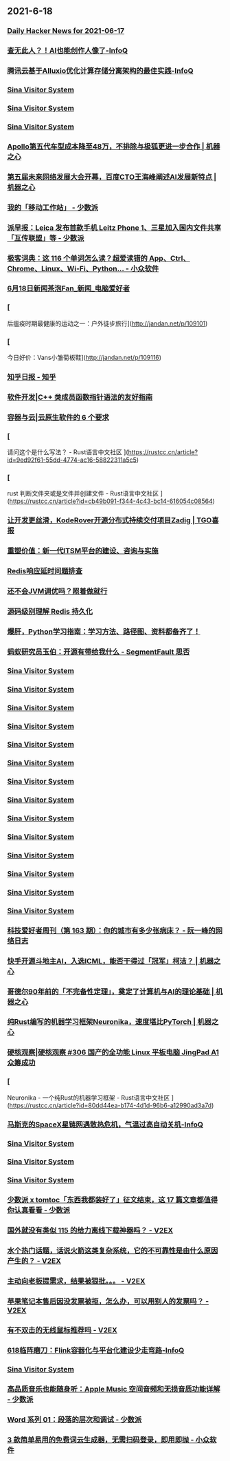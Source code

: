 
## 2021-6-18

### [Daily Hacker News for 2021-06-17](https://www.daemonology.net/hn-daily/2021-06-17.html)

### [查无此人？！AI也能创作人像了-InfoQ](https://www.infoq.cn/article/82ICwefjO3m5XNG7Ng2A)

### [腾讯云基于Alluxio优化计算存储分离架构的最佳实践-InfoQ](https://www.infoq.cn/article/KFQqjM9hsZb1qCZARDok)

### [Sina Visitor System](https://weibo.com/1715118170/KkHRBoAxg)

### [Sina Visitor System](https://weibo.com/1715118170/KkHLW7DIK)

### [Sina Visitor System](https://weibo.com/1715118170/KkHFrni3H)

### [Apollo第五代车型成本降至48万，不排除与极狐更进一步合作 | 机器之心](https://www.jiqizhixin.com/articles/2021-06-18-3)

### [第五届未来网络发展大会开幕，百度CTO王海峰阐述AI发展新特点 | 机器之心](https://www.jiqizhixin.com/articles/2021-06-18)

### [我的「移动工作站」 - 少数派](https://sspai.com/post/66927)

### [派早报：Leica 发布首款手机 Leitz Phone 1、三星加入国内文件共享「互传联盟」等 - 少数派](https://sspai.com/post/67304)

### [极客词典：这 116 个单词怎么读？超爱读错的 App、Ctrl、Chrome、Linux、Wi-Fi、Python... - 小众软件](https://www.appinn.com/jike-cidian-wechat-miniapp/)

### [6月18日新闻茶泡Fan_新闻_电脑爱好者](https://www.cfan.com.cn/2021/0618/135292.shtml)

### [
后瘟疫时期最健康的运动之一：户外徒步旅行](http://jandan.net/p/109101)

### [
今日好价：Vans小雏菊板鞋](http://jandan.net/p/109116)

### [知乎日报 - 知乎](https://daily.zhihu.com/story/9737159)

### [软件开发|C++ 类成员函数指针语法的友好指南](https://linux.cn/article-13498-1.html?utm_source=rss&utm_medium=rss)

### [容器与云|云原生软件的 6 个要求](https://linux.cn/article-13497-1.html?utm_source=rss&utm_medium=rss)

### [
请问这个是什么写法？ - Rust语言中文社区
](https://rustcc.cn/article?id=9ed92f61-55dd-4774-ac16-58822311a5c5)

### [
rust  判断文件夹或是文件并创建文件 - Rust语言中文社区
](https://rustcc.cn/article?id=cb49b091-f344-4c43-bc14-616054c08564)

### [让开发更丝滑，KodeRover开源分布式持续交付项目Zadig | TGO喜报](https://www.infoq.cn/article/ba87b155f27bbc7c51b4ac7ff)

### [重塑价值：新一代ITSM平台的建设、咨询与实施](https://www.infoq.cn/article/aa00f9a0b682933ab86e077be)

### [Redis响应延时问题排查](https://www.infoq.cn/article/1ccbd30d94ab781a4f85ab2fc)

### [还不会JVM调优吗？照着做就行](https://www.infoq.cn/article/632322582f697268a7fe77b35)

### [源码级别理解 Redis 持久化](https://www.infoq.cn/article/b04b3b5d8057aadde6df987df)

### [爆肝，Python学习指南：学习方法、路径图、资料都备齐了！](https://cuijiahua.com/blog/2021/06/vlog-6.html)

### [蚂蚁研究员玉伯：开源有带给我什么 - SegmentFault 思否](https://segmentfault.com/a/1190000040195344)

### [Sina Visitor System](https://weibo.com/1402400261/KkJWsl7ev)

### [Sina Visitor System](https://weibo.com/1402400261/KkJUVb9Wn)

### [Sina Visitor System](https://weibo.com/1402400261/KkJT2sYSq)

### [Sina Visitor System](https://weibo.com/1402400261/KkJR56KAv)

### [Sina Visitor System](https://weibo.com/1402400261/KkJmEzHVV)

### [Sina Visitor System](https://weibo.com/1402400261/KkI1xfd5o)

### [Sina Visitor System](https://weibo.com/1715118170/KkJJvewiR)

### [Sina Visitor System](https://weibo.com/1715118170/KkJDf0fZG)

### [Sina Visitor System](https://weibo.com/1715118170/KkJlo3dvL)

### [Sina Visitor System](https://weibo.com/1715118170/KkJfOA3Ik)

### [Sina Visitor System](https://weibo.com/1715118170/KkJfbkmMZ)

### [Sina Visitor System](https://weibo.com/1715118170/KkIWZaeXI)

### [Sina Visitor System](https://weibo.com/1715118170/KkIyFtCQQ)

### [Sina Visitor System](https://weibo.com/1642628345/KkJfEfGrI)

### [科技爱好者周刊（第 163 期）：你的城市有多少张病床？ - 阮一峰的网络日志](http://www.ruanyifeng.com/blog/2021/06/weekly-issue-163.html)

### [快手开源斗地主AI，入选ICML，能否干得过「冠军」柯洁？ | 机器之心](https://www.jiqizhixin.com/articles/2021-06-18-5)

### [哥德尔90年前的「不完备性定理」，奠定了计算机与AI的理论基础 | 机器之心](https://www.jiqizhixin.com/articles/2021-06-18-4)

### [纯Rust编写的机器学习框架Neuronika，速度堪比PyTorch | 机器之心](https://www.jiqizhixin.com/articles/2021-06-18-2)

### [硬核观察|硬核观察 #306 国产的全功能 Linux 平板电脑 JingPad A1 众筹成功](https://linux.cn/article-13499-1.html?utm_source=rss&utm_medium=rss)

### [
Neuronika - 一个纯Rust的机器学习框架 - Rust语言中文社区
](https://rustcc.cn/article?id=80dd44ea-b174-4d1d-96b6-a12990ad3a7d)

### [马斯克的SpaceX星链网遇散热危机，气温过高自动关机-InfoQ](https://www.infoq.cn/article/0SV6oX0S1wWijiDeBfYL)

### [Sina Visitor System](https://weibo.com/1746173800/KkKlR44Oz)

### [Sina Visitor System](https://weibo.com/1402400261/KkK0gas1n)

### [Sina Visitor System](https://weibo.com/1715118170/KkK7X72qB)

### [少数派 x tomtoc「东西我都装好了」征文结束，这 17 篇文章都值得你认真看看 - 少数派](https://sspai.com/post/67288)

### [国外就没有类似 115 的给力离线下载神器吗？ - V2EX](https://www.v2ex.com/t/784123)

### [水个热门话题，话说火箭这类复杂系统，它的不可靠性是由什么原因产生的？ - V2EX](https://www.v2ex.com/t/784095)

### [主动向老板提需求，结果被狠批。。。 - V2EX](https://www.v2ex.com/t/784059)

### [苹果笔记本售后因没发票被拒，怎么办，可以用别人的发票吗？ - V2EX](https://www.v2ex.com/t/784051)

### [有不双击的无线鼠标推荐吗 - V2EX](https://www.v2ex.com/t/783989)

### [618临阵磨刀：Flink容器化与平台化建设少走弯路-InfoQ](https://www.infoq.cn/article/ooGHtbAufDoQYX0jx4ms)

### [Sina Visitor System](https://weibo.com/1746173800/KkKUm5S15)

### [高品质音乐也能随身听：Apple Music 空间音频和无损音质功能详解 - 少数派](https://sspai.com/post/67278)

### [Word 系列 01：段落的层次和调试 - 少数派](https://sspai.com/post/66196)

### [3 款简单易用的免费词云生成器，无需扫码登录，即用即抛 - 小众软件](https://www.appinn.com/word-cloud-online/)